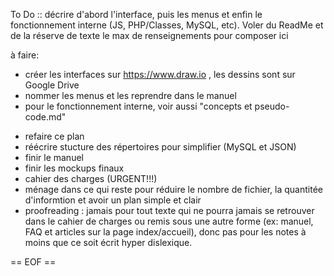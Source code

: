 To Do ::  décrire d'abord l'interface, puis les menus et enfin le fonctionnement interne (JS, PHP/Classes, MySQL, etc). Voler du ReadMe et de la réserve de texte le max de renseignements pour composer ici

à faire:
- créer les interfaces sur https://www.draw.io , les dessins sont sur Google Drive
- nommer les menus et les reprendre dans le manuel
- pour le fonctionnement interne, voir aussi "concepts et pseudo-code.md"

 * refaire ce plan
 * réécrire stucture des répertoires pour simplifier (MySQL et JSON)
 * finir le manuel
 * finir les mockups finaux
 * cahier des charges (URGENT!!!)
 * ménage dans ce qui reste pour réduire le nombre de fichier, la quantitée d'informtion et avoir un plan simple et clair
* proofreading : jamais pour tout texte qui ne pourra jamais se retrouver dans le cahier de charges ou remis sous une autre forme (ex: manuel, FAQ et articles sur la page index/accueil), donc pas pour les notes à moins que ce soit écrit hyper dislexique.
 
 
== EOF ==
